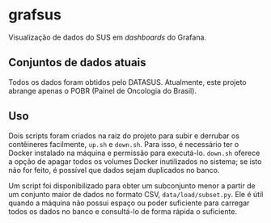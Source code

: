 # grafsus

Visualização de dados do SUS em *dashboards* do Grafana.

## Conjuntos de dados atuais

Todos os dados foram obtidos pelo DATASUS. Atualmente, este projeto abrange
apenas o POBR (Painel de Oncologia do Brasil).

## Uso

Dois scripts foram criados na raiz do projeto para subir e derrubar os
contêineres facilmente, `up.sh` e `down.sh`. Para isso, é necessário ter o
Docker instalado na máquina e permissão para executá-lo. `down.sh` oferece a
opção de apagar todos os volumes Docker inutilizados no sistema; se isto não
for feito, é possível que dados sejam duplicados no banco.

Um script foi disponibilizado para obter um subconjunto menor a partir de um
conjunto maior de dados no formato CSV, `data/load/subset.py`. Ele é útil
quando a máquina não possui espaço ou poder suficiente para carregar todos os
dados no banco e consultá-lo de forma rápida o suficiente.
